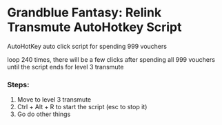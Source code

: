 # Grandblue Fantasy: Relink Transmute AutoHotkey Script

AutoHotKey auto click script for spending 999 vouchers 

loop 240 times, there will be a few clicks after spending all 999 vouchers until the script ends for level 3 transmute 

### Steps:
1. Move to level 3 transmute
2. Ctrl + Alt + R to start the script (esc to stop it) 
3. Go do other things

